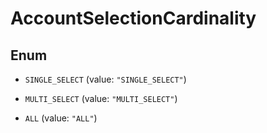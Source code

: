 

# AccountSelectionCardinality

## Enum


* `SINGLE_SELECT` (value: `"SINGLE_SELECT"`)

* `MULTI_SELECT` (value: `"MULTI_SELECT"`)

* `ALL` (value: `"ALL"`)



